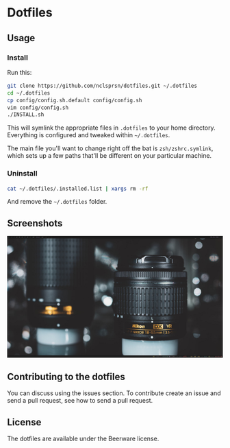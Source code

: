 # Dotfiles

## Usage

### Install

Run this:

```sh
git clone https://github.com/nclsprsn/dotfiles.git ~/.dotfiles
cd ~/.dotfiles
cp config/config.sh.default config/config.sh
vim config/config.sh
./INSTALL.sh
```

This will symlink the appropriate files in `.dotfiles` to your home directory.
Everything is configured and tweaked within `~/.dotfiles`.

The main file you'll want to change right off the bat is `zsh/zshrc.symlink`,
which sets up a few paths that'll be different on your particular machine.

### Uninstall

```sh
cat ~/.dotfiles/.installed.list | xargs rm -rf
```

And remove the `~/.dotfiles` folder.

## Screenshots

![Screenshot desktop](./docs/screenshot_example.jpg "Screenshot desktop")

## Contributing to the dotfiles

You can discuss using the issues section. To contribute create an issue and send a pull request, see how to send a pull request.

## License

The dotfiles are available under the Beerware license.
